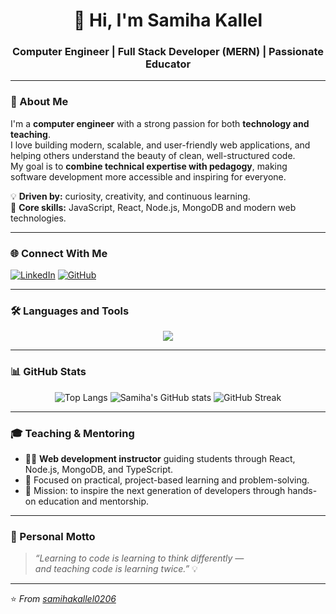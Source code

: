 <h1 align="center">👋 Hi, I'm Samiha Kallel</h1>
<h3 align="center">Computer Engineer | Full Stack Developer (MERN) | Passionate Educator</h3>

---

### 💬 About Me
I'm a **computer engineer** with a strong passion for both **technology and teaching**.  
I love building modern, scalable, and user-friendly web applications, and helping others understand the beauty of clean, well-structured code.  
My goal is to **combine technical expertise with pedagogy**, making software development more accessible and inspiring for everyone.

💡 **Driven by:** curiosity, creativity, and continuous learning.  
🚀 **Core skills:** JavaScript, React, Node.js, MongoDB and modern web technologies.

---

### 🌐 Connect With Me
[![LinkedIn](https://img.shields.io/badge/LinkedIn-blue?logo=linkedin&logoColor=white)](https://www.linkedin.com/in/samiha-kallel-88a5871a/)
[![GitHub](https://img.shields.io/badge/GitHub-000?logo=github&logoColor=white)](https://github.com/samihakallel0206)

---

### 🛠️ Languages and Tools
<p align="center">
  <img src="https://skillicons.dev/icons?i=html,css,bootstrap,tailwind,js,react,redux,typescript,nodejs,express,mongodb,git,github,vscode,postman,vercel,netlify&theme=dark" />
</p>

---

### 📊 GitHub Stats
<div align="center">

![Top Langs](https://github-readme-stats.vercel.app/api/top-langs/?username=samihakallel0206&layout=compact&theme=react)
![Samiha's GitHub stats](https://github-readme-stats.vercel.app/api?username=samihakallel0206&show_icons=true&theme=react)
![GitHub Streak](https://github-readme-streak-stats.herokuapp.com/?user=samihakallel0206&theme=react)

</div>

---


### 🎓 Teaching & Mentoring
- 🧑‍🏫 **Web development instructor** guiding students through React, Node.js, MongoDB, and TypeScript.  
- 💬 Focused on practical, project-based learning and problem-solving.  
- 🎯 Mission: to inspire the next generation of developers through hands-on education and mentorship.

---

### 🏅 Personal Motto
> *“Learning to code is learning to think differently —  
and teaching code is learning twice.”* 💡

---

⭐️ *From [samihakallel0206](https://github.com/samihakallel0206)*
